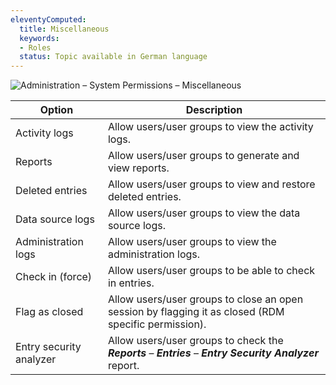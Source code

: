 ```yaml
---
eleventyComputed:
  title: Miscellaneous
  keywords:
  - Roles
  status: Topic available in German language
---
```

![Administration – System Permissions – Miscellaneous](https://cdnweb.devolutions.net/docs/en/server/ServerOp0062.png)

| Option                  | Description                                                                                                |
|-------------------------|------------------------------------------------------------------------------------------------------------|
| Activity logs           | Allow users/user groups to view the activity logs.                                                         |
| Reports                 | Allow users/user groups to generate and view reports.                                                      |
| Deleted entries         | Allow users/user groups to view and restore deleted entries.                                               |
| Data source logs        | Allow users/user groups to view the data source logs.                                                      |
| Administration logs     | Allow users/user groups to view the administration logs.                                                   |
| Check in (force)        | Allow users/user groups to be able to check in entries.                                                    |
| Flag as closed          | Allow users/user groups to close an open session by flagging it as closed (RDM specific permission).       |
| Entry security analyzer | Allow users/user groups to check the ***Reports*** – ***Entries*** – ***Entry Security Analyzer*** report. |
